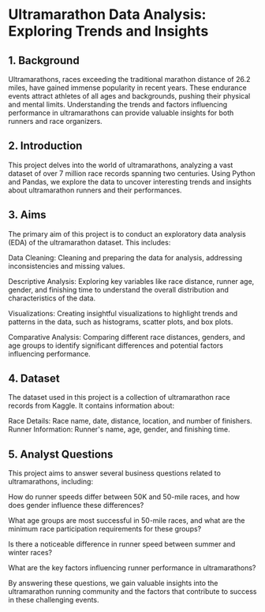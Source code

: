 # Ultramarathon Data Analysis: Exploring Trends and Insights

## 1. Background
Ultramarathons, races exceeding the traditional marathon distance of 26.2 miles, have gained immense popularity in recent years. These endurance events attract athletes of all ages and backgrounds, pushing their physical and mental limits. Understanding the trends and factors influencing performance in ultramarathons can provide valuable insights for both runners and race organizers.

## 2. Introduction
This project delves into the world of ultramarathons, analyzing a vast dataset of over 7 million race records spanning two centuries. Using Python and Pandas, we explore the data to uncover interesting trends and insights about ultramarathon runners and their performances.

## 3. Aims
The primary aim of this project is to conduct an exploratory data analysis (EDA) of the ultramarathon dataset. This includes:

Data Cleaning: Cleaning and preparing the data for analysis, addressing inconsistencies and missing values.

Descriptive Analysis: Exploring key variables like race distance, runner age, gender, and finishing time to understand the overall distribution and characteristics of the data.

Visualizations: Creating insightful visualizations to highlight trends and patterns in the data, such as histograms, scatter plots, and box plots.

Comparative Analysis: Comparing different race distances, genders, and age groups to identify significant differences and potential factors influencing performance.

## 4. Dataset
The dataset used in this project is a collection of ultramarathon race records from Kaggle. It contains information about:

Race Details: Race name, date, distance, location, and number of finishers.
Runner Information: Runner's name, age, gender, and finishing time.

## 5. Analyst Questions
This project aims to answer several business questions related to ultramarathons, including:

  How do runner speeds differ between 50K and 50-mile races, and how does gender influence these differences?
  
  What age groups are most successful in 50-mile races, and what are the minimum race participation requirements for these groups?
  
  Is there a noticeable difference in runner speed between summer and winter races?
  
  What are the key factors influencing runner performance in ultramarathons?

By answering these questions, we gain valuable insights into the ultramarathon running community and the factors that contribute to success in these challenging events.
